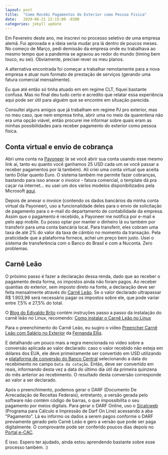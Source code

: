 ```yaml
---
layout: post
title:  "Como Recebi Pagamentos do Exterior como Pessoa Física"
date:   2020-06-21 22:15:00 -0300
categories: jekyll update
---
```


Em Fevereiro deste ano, me inscrevi no processo seletivo de uma empresa alemã.
Fui aprovada e a ideia seria mudar pra lá dentro de poucos meses. No começo de
Março, pedi demissão da empresa onde eu trabalhava ao mesmo tempo que a pandemia
se agravou ao redor do mundo (timing bem louco, eu sei). Obviamente, precisei
rever os meu planos.

A alternativa encontrada foi começar a trabalhar remotamente para a nova empresa
e atuar num formato de prestação de serviços (gerando uma fatura comercial
mensalmente).

Eu que até então só tinha atuado em em regime CLT, fiquei bastante confusa. Mas
no final deu tudo certo e acredito que relatar essa experiência aqui pode ser
útil para alguém que se encontre em situação parecida.

Consultei alguns amigos que já trabalham em regime PJ pro exterior, mas no meu
caso, que nem empresa tinha, abrir uma no meio da quarentena não era uma opção
viável, então procurei me informar sobre quais eram as minhas possibilidades
para receber pagamento do exterior como pessoa física.

## Conta virtual e envio de cobrança
Abri uma conta na
[Payoneer](https://www.payoneer.com/raf/?rid=4341FAC8-0423-40AB-9388-F5D1EEE452F6)
(e se você abrir sua conta usando esse mesmo link aí, tanto eu quanto você
ganhamos 25 USD cada um se você passar a receber pagamentos por lá também).
Ali criei uma conta virtual que aceita tanto Dólar quanto Euro. O sistema também
me permite fazer cobranças, bastando para isso anexar o _invoice_ - fatura
comercial, o template dá pra caçar na internet... eu usei um dos vários
modelos disponibilizados pela Microsoft [aqui](https://templates.office.com/en-us/invoices).

Depois de anexar o invoice (contendo os dados bancários da minha conta virtual
da Payoneer), uso a funcionalidade deles para o envio de solicitação de
pagamento para o e-mail do departamento de contabilidade da empresa. Assim que o
pagamento é recebido, a Payoneer me notifica por e-mail e pelo app mobile. Eu
posso optar por manter o dinheiro lá ou também por transferir para uma conta
bancária local. Para transferir, eles cobram uma taxa de até 2% do valor da taxa
de câmbio no momento da transação. Pela praticidade que a plataforma fornece,
achei um preço bem justo. Usei o sistema de transferência com o Banco do Brasil
e com a Nuconta. Zero problemas.

## Carnê Leão
O próximo passo é fazer a declaração dessa renda, dado que ao receber o
pagamento desta forma, os impostos ainda não foram pagos. Ao receber quantias do
exterior, sem imposto direto na fonte, a declaração deve ser feita mensalmente
através do [Carnê Leão](http://receita.economia.gov.br/orientacao/tributaria/pagamentos-e-parcelamentos/pagamento-do-imposto-de-renda-de-pessoa-fisica/carne-leao). Se o valor declarado ultrapassar R$ 1.903,98 será
necessário pagar os impostos sobre ele, que pode variar entre 7,5% e 27,5%
do total.

O [Blog do Edivaldo Brito](https://www.edivaldobrito.com.br) contém instruções
passo a passo da instalação do carnê leão no Linux, recomendo: [Como instalar o Carnê Leão no Linux](https://www.edivaldobrito.com.br/carne-leao-no-linux/)

Para o preenchimento do Carnê Leão, eu sugiro o vídeo [Preencher Carnê Leão com
Salário no Exterior](https://www.youtube.com/watch?v=L5rcZ7xI1oQ) da [Fernanda
Ellis](https://www.fernandaellis.com/).

E detalhando um pouco mais a regra mencionada no vídeo sobre a conversão
aplicada ao valor declarado: caso o valor recebido não esteja em dólares dos
EUA, ele deve primeiramente ser convertido em USD utilizando a [plataforma de
conversão do Banco Central](https://www.bcb.gov.br/conversao) selecionando a
data do recebimento no campo `Data da cotação`. Então, deve ser convertido em
reais, informando desta vez a data do último dia útil da primeira quinzena do
mês anterior ao recebimento. O resultado desta conversão corresponde ao valor a
ser declarado.

Após o preenchimento, podemos gerar o DARF (Documento De Arrecadação de
Receitas Federais), entretanto, a versão gerada pelo software não contém código
de barras, o que impossibilita o seu pagamento por meios digitais. Para gerar o
DARF Online, uso o
[Sicalcweb](http://servicos.receita.fazenda.gov.br/Servicos/sicalcweb/default.asp?TipTributo=1&FormaPagto=1) (Programa para Cálculo e Impressão de Darf On Line) acessando a aba "Pagamento". Lá eu informo os dados a serem
pagos conforme o DARF previamente gerado pelo Carnê Leão e gero a versão que
pode ser paga digitalmente. O comprovante pode ser conferido poucos dias depois
no [Portal e-CAC](https://cav.receita.fazenda.gov.br/).

É isso. Espero ter ajudado, ainda estou aprendendo bastante sobre esse processo
também. :)
